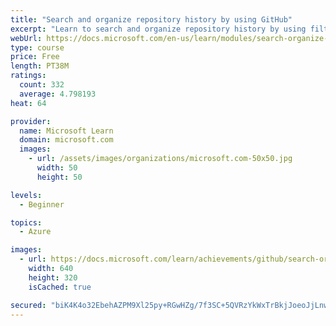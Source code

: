 ```yaml
---
title: "Search and organize repository history by using GitHub"
excerpt: "Learn to search and organize repository history by using filters, blame, and cross-linking on GitHub."
webUrl: https://docs.microsoft.com/en-us/learn/modules/search-organize-repository-history-github/
type: course
price: Free
length: PT38M
ratings:
  count: 332
  average: 4.798193
heat: 64

provider:
  name: Microsoft Learn
  domain: microsoft.com
  images:
    - url: /assets/images/organizations/microsoft.com-50x50.jpg
      width: 50
      height: 50

levels:
  - Beginner

topics:
  - Azure

images:
  - url: https://docs.microsoft.com/learn/achievements/github/search-organize-repository-history-github-social.png
    width: 640
    height: 320
    isCached: true

secured: "biK4K4o32EbehAZPM9Xl25py+RGwHZg/7f3SC+5QVRzYkWxTrBkjJoeoJjLnwQmWRLMGa4lHmtpbAq/hvepzn7nqeyuJpfJPaL9745nY8mXu03h9s4FxUvTAcJOs8jwUjNRUNgY1jVyYvQA7Pampf3M9ozIZcZJEpH895R0r8+gg8X137SmuzfK2YqPck8yLsGXJ2bE6DH2WOkQXxLMQqprMdjyl1otipQ5AiBwKG2N0JdPSCfU4us8u8cxMUs/T4+pxvjITPbCXhE2EdMBg9Zg/30qGdVRfhLFIlZlHOVLOslj5bv9reNh+DPw5GrwN9xDeMb0iVIULfnr6j0fZ3FB7nGN7OJtfxxukz1pM4+WRsT8woEAEj9rV7C0oeR8KkEQyRkmBHAH5mFpqT9QPz9a9nRbgZppPhLaSBD2KUOQ=;/m+FxZxhpZIRgiS8H+Bcmg=="
---
```


